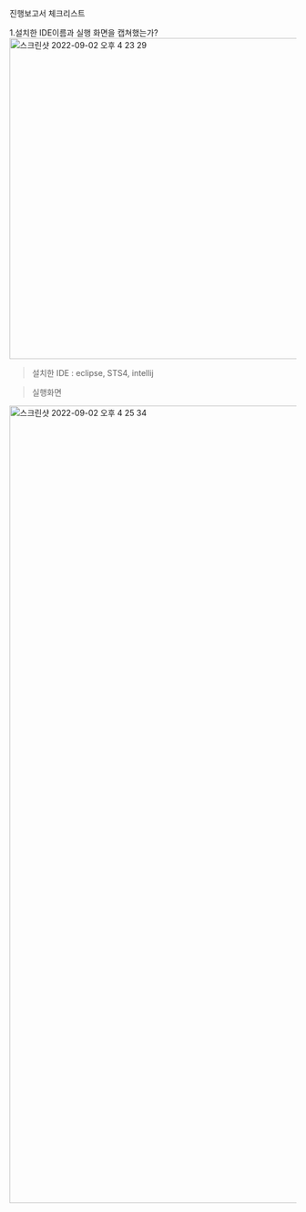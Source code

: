 진행보고서 체크리스트

1.설치한 IDE이름과 실행 화면을 캡쳐했는가?
<img width="564" alt="스크린샷 2022-09-02 오후 4 23 29" src="https://user-images.githubusercontent.com/103713510/188081809-bb114cdb-3a3e-4318-ba82-5718964605b2.png">

> 설치한 IDE : eclipse, STS4, intellij

> 실행화면
<img width="1401" alt="스크린샷 2022-09-02 오후 4 25 34" src="https://user-images.githubusercontent.com/103713510/188082104-be9b4d9f-1ea3-4623-9122-38c3f1e3e0f3.png">

